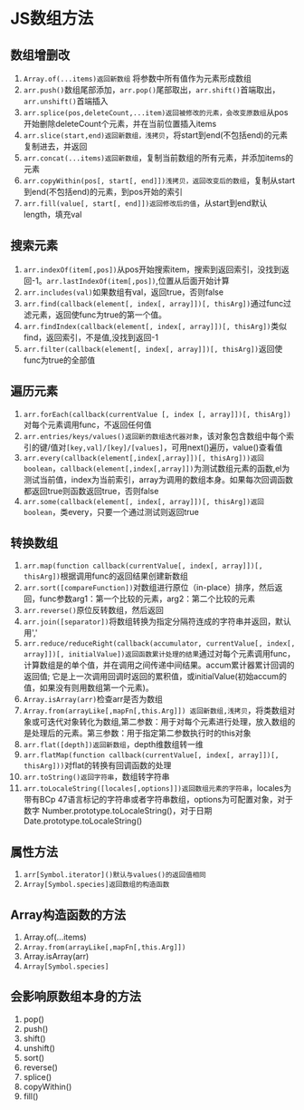 # JS数组方法

## 数组增删改

1. `Array.of(...items)返回新数组` 将参数中所有值作为元素形成数组
2. `arr.push()`数组尾部添加，`arr.pop()`尾部取出，`arr.shift()`首端取出，`arr.unshift()`首端插入
3. `arr.splice(pos,deleteCount,...item)返回被修改的元素，会改变原数组`从pos开始删除deleteCount个元素，并在当前位置插入items
4. `arr.slice(start,end)返回新数组，浅拷贝`，将start到end(不包括end)的元素复制进去，并返回
5. `arr.concat(...items)返回新数组`，复制当前数组的所有元素，并添加items的元素
6. `arr.copyWithin(pos[, start[, end]])浅拷贝，返回改变后的数组`，复制从start到end(不包括end)的元素，到pos开始的索引
7. `arr.fill(value[, start[, end]])返回修改后的值`，从start到end默认length，填充val

## 搜索元素

1. `arr.indexOf(item[,pos])`从pos开始搜索item，搜索到返回索引，没找到返回-1。`arr.lastIndexOf(item[,pos])`,位置从后面开始计算
2. `arr.includes(val)`如果数组有val，返回true，否则false
3. `arr.find(callback(element[, index[, array]])[, thisArg])`通过func过滤元素，返回使func为true的第一个值。
4. `arr.findIndex(callback(element[, index[, array]])[, thisArg])`类似find，返回索引，不是值,没找到返回-1
5. `arr.filter(callback(element[, index[, array]])[, thisArg])`返回使func为true的全部值

## 遍历元素

1. `arr.forEach(callback(currentValue [, index [, array]])[, thisArg])`对每个元素调用func，不返回任何值
2. `arr.entries/keys/values()返回新的数组迭代器对象`，该对象包含数组中每个索引的键/值对`[key,val]/[key]/[values]`，可用next()遍历，value()查看值
3. `arr.every(callback(element[,index[,array]])[, thisArg]))返回boolean`，`callback(element[,index[,array]])`为测试数组元素的函数,el为测试当前值，index为当前索引，array为调用的数组本身。如果每次回调函数都返回true则函数返回true，否则false
4. `arr.some(callback(element[, index[, array]])[, thisArg])返回boolean`，类every，只要一个通过测试则返回true

## 转换数组

1. `arr.map(function callback(currentValue[, index[, array]])[, thisArg])`根据调用func的返回结果创建新数组
2. `arr.sort([compareFunction])`对数组进行原位（in-place）排序，然后返回，func参数arg1：第一个比较的元素，arg2：第二个比较的元素
3. `arr.reverse()`原位反转数组，然后返回
4. `arr.join([separator])`将数组转换为指定分隔符连成的字符串并返回，默认用','
5. `arr.reduce/reduceRight(callback(accumulator, currentValue[, index[, array]])[, initialValue])返回函数累计处理的结果`通过对每个元素调用func，计算数组是的单个值，并在调用之间传递中间结果。accum累计器累计回调的返回值; 它是上一次调用回调时返回的累积值，或initialValue(初始accum的值，如果没有则用数组第一个元素)。
6. `Array.isArray(arr)`检查arr是否为数组
7. `Array.from(arrayLike[,mapFn[,this.Arg]]) 返回新数组,浅拷贝`，将类数组对象或可迭代对象转化为数组,第二参数：用于对每个元素进行处理，放入数组的是处理后的元素。第三参数：用于指定第二参数执行时的this对象
8. `arr.flat([depth])返回新数组`，depth维数组转一维
9. `arr.flatMap(function callback(currentValue[, index[, array]])[, thisArg]))`对flat的转换有回调函数的处理
10. `arr.toString()返回字符串`，数组转字符串
11. `arr.toLocaleString([locales[,options]])返回数组元素的字符串`，locales为带有BCp 47语言标记的字符串或者字符串数组，options为可配置对象，对于数字 Number.prototype.toLocaleString()，对于日期Date.prototype.toLocaleString()

## 属性方法

1. `arr[Symbol.iterator]()默认与values()的返回值相同`
2. `Array[Symbol.species]返回数组的构造函数`

## Array构造函数的方法

1. Array.of(...items)
2. `Array.from(arrayLike[,mapFn[,this.Arg]])`
3. Array.isArray(arr)
4. `Array[Symbol.species]`

## 会影响原数组本身的方法

1. pop()
2. push()
3. shift()
4. unshift()
5. sort()
6. reverse()
7. splice()
8. copyWithin()
9. fill()

<Vssue title="JavaScript issue" />